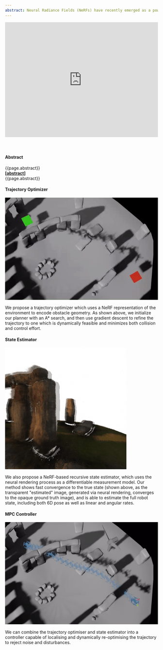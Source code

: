 ```yaml
---
abstract: Neural Radiance Fields (NeRFs) have recently emerged as a powerful paradigm for the representation of natural, complex 3D scenes. NeRFs represent continuous volumetric density and RGB values in a neural network, and generate photo-realistic images from unseen camera viewpoints through ray tracing.  We propose an algorithm for navigating a robot through a 3D environment represented as a NeRF using only an on-board RGB camera for localization.  We assume the NeRF for the scene has been pre-trained offline, and the robot's objective is to navigate through unoccupied space in the NeRF to reach a goal pose.  We introduce a trajectory optimization algorithm that avoids collisions with high-density regions in the NeRF based on a discrete time version of differential flatness that is amenable to constraining the robot's full pose and control inputs.  We also introduce an optimization based filtering method to estimate 6DoF pose and velocities for the robot in the NeRF given only an onboard RGB camera.  We combine the trajectory planner with the pose filter in an online replanning loop to give a vision-based robot navigation pipeline.  We present simulation results with a quadrotor robot navigating through a jungle gym environment, the inside of a church, and Stonehenge using only an RGB camera. We also demonstrate an omnidirectional ground robot navigating through the church, requiring it to reorient to fit through the narrow gap.
---
```


<!-- <iframe width="560" height="315" src="https://www.youtube.com/embed/5JjWpv9BaaE" title="YouTube video player" frameborder="0" allow="accelerometer; autoplay; clipboard-write; encrypted-media; gyroscope; picture-in-picture" allowfullscreen></iframe> -->


<!-- <p align="center"> -->
<div class="aspect-ratio" align="center" style="position: relative; width: 100%; height: 0; padding-bottom: 75%; margin-bottom: 1.5em;">
<iframe width="560" height="315" style="position: absolute; width: 100%; height: 100%; left: 0; top: 0;" src="https://www.youtube.com/embed/5JjWpv9BaaE" title="YouTube video player" frameborder="0" allow="accelerometer; autoplay; clipboard-write; encrypted-media; gyroscope; picture-in-picture" allowfullscreen></iframe>
</div>
<!-- </p> -->

</br>


<div class="d-none d-md-block abstract">
	<h4> Abstract </h4>
	{{page.abstract}}
</div>
<a class="d-block d-md-none" data-toggle="collapse" data-target="#collapseExample" aria-expanded="false" aria-controls="collapseExample"><b>[<u>abstract</u>]</b></a>
<div class="collapse" id="collapseExample">
  <div class="card card-body abstract">
    {{page.abstract}}
  </div>
</div>

#### Trajectory Optimizer
<div class="row justify-content-center">
  <div class="col-8">
    <img src="assets/media/path_planning.gif" class="img-fluid mb-4" alt="Demonstration of our proposed NeRF-based trajectory optimizer. The drone plans a path which avoids collision and is dynamically feasible.">
  </div>
</div>

We propose a trajectory optimizer which uses a NeRF representation of the environment to encode obstacle geometry. As shown above, we initialize our planner with an A* search, and then use gradient descent to refine the trajectory to one which is dynamically feasible and minimizes both collision and control effort.

#### State Estimator

<div class="row justify-content-center">
  <div class="col-8">
    <img src="assets/media/estimator.gif" class="img-fluid mb-4" alt="Demonstration of the proposed NeRF-based state estimator. The mean state estimate converges quickly to a value where the ground truth and simulated images (via neural rendering) match closely.">
  </div>
</div>

We also propose a NeRF-based recursive state estimator, which uses the neural rendering process as a differentiable measurement model. Our method shows fast convergence to the true state (shown above, as the transparent "estimated" image, generated via neural rendering, converges to the opaque ground truth image), and is able to estimate the full robot state, including both 6D pose as well as linear and angular rates.

#### MPC Controller

<div class="row justify-content-center">
  <div class="col-8">
    <img src="assets/media/mpc.gif" class="img-fluid mb-4" alt="A drone flies through Stonehenge. Using our proposed method, it can replan online to account for unexpected disturbances and avoid collision.">
  </div>
</div>

We can combine the trajectory optimiser and state estimator into a controller capable of localising and dynamically re-optimising the trajectory to reject noise and disturbances.
